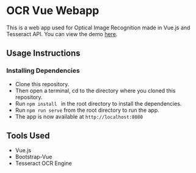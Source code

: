 # OCR Vue Webapp
This is a web app used for Optical Image Recognition made in Vue.js and Tesseract API.
You can view the demo [here](https://vue-ocr-app.netlify.app/).

## Usage Instructions
### Installing Dependencies
* Clone this repository.
* Then open a terminal, cd to the directory where you cloned this repository.
* Run `npm install ` in the root directory to install the dependencies.
* Run `npm run serve` from the root directory to run the app.
* The app is now available at `http://localhost:8080`

## Tools Used
* Vue.js
* Bootstrap-Vue
* Tesseract OCR Engine